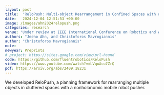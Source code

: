 ```yaml
---
layout: post
title:  "ReloPush: Multi-object Rearrangement in Confined Spaces with a Nonholonomic Mobile Robot Pusher"
date:   2024-12-04 12:51:53 +00:00
image: /images/ahn2024relopush.png
categories: research
venue: "Under review at IEEE International Conference on Robotics and Automation (ICRA)"
authors: "Jeeho Ahn, and Christoforos Mavrogiannis"
author: "Christoforos Mavrogiannis"
note:
newyear: Preprints
# project: https://sites.google.com/view/prl-hound
code: https://github.com/fluentrobotics/ReloPush
video: https://www.youtube.com/watch?v=LVquAcu7ZrQ
pdf: https://arxiv.org/abs/2409.18231
---
```

We developed ReloPush, a planning framework for rearranging multiple objects in cluttered spaces with a nonholonomic mobile robot pusher. 